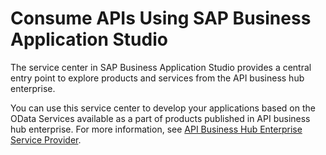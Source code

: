 <!-- loio15732eb5d1a2488fa52561d61bdb938a -->

# Consume APIs Using SAP Business Application Studio

The service center in SAP Business Application Studio provides a central entry point to explore products and services from the API business hub enterprise.

You can use this service center to develop your applications based on the OData Services available as a part of products published in API business hub enterprise. For more information, see [API Business Hub Enterprise Service Provider](https://help.sap.com/docs/SAP%20Business%20Application%20Studio/9d1db9835307451daa8c930fbd9ab264/328519b3b7c04871b63a41350190d4d5.html?version=Cloud).

